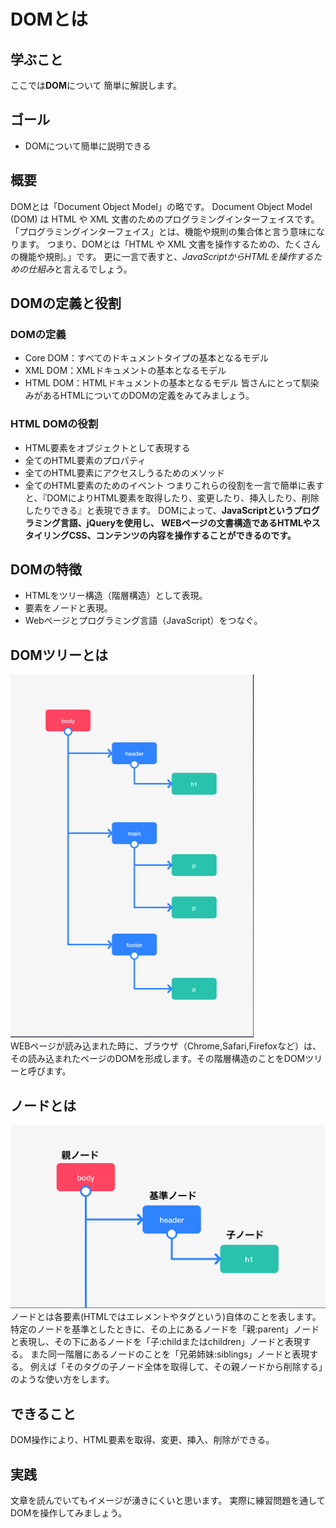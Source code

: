# DOMとは

## 学ぶこと
ここでは**DOM**について
簡単に解説します。

## ゴール
- DOMについて簡単に説明できる

## 概要
DOMとは「Document Object Model」の略です。
Document Object Model (DOM) は HTML や XML 文書のためのプログラミングインターフェイスです。
「プログラミングインターフェイス」とは、機能や規則の集合体と言う意味になります。
つまり、DOMとは「HTML や XML 文書を操作するための、たくさんの機能や規則。」です。
更に一言で表すと、*JavaScriptからHTMLを操作するための仕組み*と言えるでしょう。

## DOMの定義と役割
### DOMの定義
- Core DOM：すべてのドキュメントタイプの基本となるモデル
- XML DOM：XMLドキュメントの基本となるモデル
- HTML DOM：HTMLドキュメントの基本となるモデル
皆さんにとって馴染みがあるHTMLについてのDOMの定義をみてみましょう。
### HTML DOMの役割
- HTML要素をオブジェクトとして表現する
- 全てのHTML要素のプロパティ
- 全てのHTML要素にアクセスしうるためのメソッド
- 全てのHTML要素のためのイベント
つまりこれらの役割を一言で簡単に表すと、『DOMによりHTML要素を取得したり、変更したり、挿入したり、削除したりできる』と表現できます。
DOMによって、**JavaScriptというプログラミング言語、jQueryを使用し、
WEBページの文書構造であるHTMLやスタイリングCSS、コンテンツの内容を操作することができるのです。**

## DOMの特徴
- HTMLをツリー構造（階層構造）として表現。
- 要素をノードと表現。
- Webページとプログラミング言語（JavaScript）をつなぐ。

## DOMツリーとは
![ロゴ](./img/DOM_tree.png)
<br>
WEBページが読み込まれた時に、ブラウザ（Chrome,Safari,Firefoxなど）は、
その読み込まれたページのDOMを形成します。その階層構造のことをDOMツリーと呼びます。


## ノードとは
![ロゴ](./img/Node.png)
<br>
ノードとは各要素(HTMLではエレメントやタグという)自体のことを表します。
特定のノードを基準としたときに、その上にあるノードを「親:parent」ノードと表現し、その下にあるノードを「子:childまたはchildren」ノードと表現する。
また同一階層にあるノードのことを「兄弟姉妹:siblings」ノードと表現する。
例えば「そのタグの子ノード全体を取得して、その親ノードから削除する」のような使い方をします。

## できること
DOM操作により、HTML要素を取得、変更、挿入、削除ができる。

## 実践
文章を読んでいてもイメージが湧きにくいと思います。
実際に練習問題を通してDOMを操作してみましょう。





